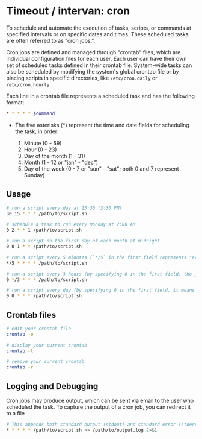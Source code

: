 # Timeout / intervan: cron

To schedule and automate the execution of tasks, scripts, or commands at specified intervals or on specific dates and times. These scheduled tasks are often referred to as "cron jobs.".

Cron jobs are defined and managed through "crontab" files, which are individual configuration files for each user. Each user can have their own set of scheduled tasks defined in their crontab file. System-wide tasks can also be scheduled by modifying the system's global crontab file or by placing scripts in specific directories, like `/etc/cron.daily` or `/etc/cron.hourly`.

Each line in a crontab file represents a scheduled task and has the following format:

```bash
* * * * * $command
```

- The five asterisks (\*) represent the time and date fields for scheduling the task, in order:

  1. Minute (0 - 59)
  2. Hour (0 - 23)
  3. Day of the month (1 - 31)
  4. Month (1 - 12 or "jan" - "dec")
  5. Day of the week (0 - 7 or "sun" - "sat"; both 0 and 7 represent Sunday)

## Usage

```bash
# run a script every day at 15:30 (3:30 PM)
30 15 * * * /path/to/script.sh

# schedule a task to run every Monday at 2:00 AM
0 2 * * 1 /path/to/script.sh

# run a script on the first day of each month at midnight
0 0 1 * * /path/to/script.sh

# run a script every 5 minutes (`*/5` in the first field represents "every 5 minutes.", it means that the command will run when the minute is divisible by 5, which equates to every 5 minutes)
*/5 * * * * /path/to/script.sh

# run a script every 3 hours (by specifying 0 in the first field, the job will run at the start of each hour; the second field specifies that the command should run when the hour is divisible by 3, which equates to every 3 hours)
0 */3 * * * /path/to/script.sh

# run a script every day (by specifying 0 in the first field, it means the job will run at the start of the hour; by specifying 0 in the second field, it means the job will run at midnight (00:00))
0 0 * * * /path/to/script.sh
```

## Crontab files

```bash
# edit your crontab file
crontab -e

# display your current crontab
crontab -l

# remove your current crontab
crontab -r
```

## Logging and Debugging

Cron jobs may produce output, which can be sent via email to the user who scheduled the task. To capture the output of a cron job, you can redirect it to a file

```bash
# This appends both standard output (stdout) and standard error (stderr) to the specified log file
* * * * * /path/to/script.sh >> /path/to/output.log 2>&1
```
